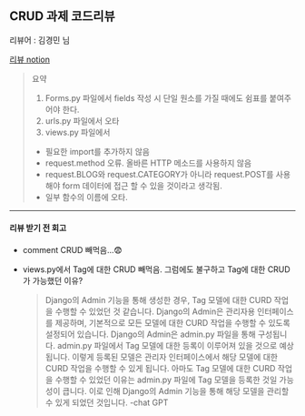 ## CRUD 과제 코드리뷰

리뷰어 : 김경민 님

[리뷰 notion](https://www.notion.so/Task3_-2e5b4ec5b8fe42128ccb3f168faf2761)

> 요약
> 1. Forms.py 파일에서 fields 작성 시 단일 원소를 가질 때에도 쉼표를 붙여주어야 한다.
> 2. urls.py 파일에서 오타
> 3. views.py 파일에서
>  * 필요한 import를 추가하지 않음
>  * request.method 오류. 올바른 HTTP 메소드를 사용하지 않음
>  * request.BLOG와 request.CATEGORY가 아니라 request.POST를 사용해야 form 데이터에 접근 할 수 있을 것이라고 생각됨.
>  * 일부 함수의 이름에 오타.


---


#### 리뷰 받기 전 회고
 - comment CRUD 빼먹음...😨
 - views.py에서 Tag에 대한 CRUD 빼먹음.
   그럼에도 불구하고 Tag에 대한 CRUD가 가능했던 이유?
   
    > Django의 Admin 기능을 통해 생성한 경우, Tag 모델에 대한 CURD 작업을 수행할 수 있었던 것 같습니다. Django의 Admin은 관리자용 인터페이스를 제공하며, 기본적으로 모든 모델에 대한 CURD 작업을 수행할 수 있도록 설정되어 있습니다.
    > Django의 Admin은 admin.py 파일을 통해 구성됩니다. admin.py 파일에서 Tag 모델에 대한 등록이 이루어져 있을 것으로 예상됩니다. 이렇게 등록된 모델은 관리자 인터페이스에서 해당 모델에 대한 CURD 작업을 수행할 수 있게 됩니다.
    > 아마도 Tag 모델에 대한 CURD 작업을 수행할 수 있었던 이유는 admin.py 파일에 Tag 모델을 등록한 것일 가능성이 큽니다. 이로 인해 Django의 Admin 기능을 통해 해당 모델을 관리할 수 있게 되었던 것입니다. -chat GPT
